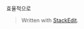 # 

효율적으로 


> Written with [StackEdit](https://stackedit.io/).
<!--stackedit_data:
eyJoaXN0b3J5IjpbLTc0MjQxOTEzMl19
-->
